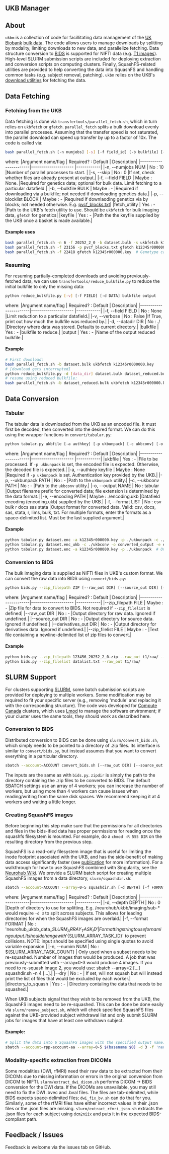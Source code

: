 UKB Manager
---
## About
`ukbm` is a collection of code for facillitating data management of the [UK Biobank](https://www.ukbiobank.ac.uk/) [bulk data](https://biobank.ctsu.ox.ac.uk/crystal/crystal/docs/ukbfetch_instruct.html). The code allows users to manage downloads by splitting by modality, limiting downloads to new data, and parallelize fetching. Data structure conversion to [BIDS](https://bids-specification.readthedocs.io/en/stable/) is supported for NIFTI data (e.g. [T1 images](https://biobank.ndph.ox.ac.uk/showcase/field.cgi?id=20252)). High-level SLURM submission scripts are included for deploying extraction and conversion scripts on computing clusters. Finally, SquashFS-related utilities are provided to help converting the data into SquashFS and handling common tasks (e.g. subject removal, patching). `ukbm` relies on the UKB's [download utilities](https://biobank.ctsu.ox.ac.uk/showcase/download.cgi) for fetching the data.

## Data Fetching  
### Fetching from the UKB
Data fetching is done via `transfertools/parallel_fetch.sh`, which in turn relies on `ukbfetch` or `gfetch`. `parallel_fetch` splits a bulk download evenly into parallel processes. Assuming that the transfer speed is not saturated, the parallel download can speed up transfer by up to a factor of 10x. The code is called via:
````bash
bash parallel_fetch.sh [-n numjobs] [-s] [-f field_id] [-b bulkfile] [-p blocklist] fetch_utility keyfile
````
where:
|Argument name/flag	| Required? : Default 	| Description|
|-----------------------|---------------------	|------------|
|-n, --numjobs NUM	| No : 10		|Number of parallel processes to start.		|
|-s, --skip		| No : 0		|If set, check whether files are already present at output.|
|-f, --field FIELD	| Maybe : None.		|Required for genetics data; optional for bulk data. Limit fetching to a particular datafield.|
|-b, --bulkfile BULK	| Maybe : -		|Required if downloading via a bulkfile; not needed if downloading genetics data.|
|-p, --blocklist BLOCK	| Maybe : -		|Required if downlaoding genetics via by blocks; not needed otherwise. E.g. [pvcf_blocks.txt](https://biobank.ndph.ox.ac.uk/showcase/refer.cgi?id=837)|
|fetch_utility		| Yes : -		|Path to the UKB's fetch utility to use. Should be `ukbfetch` for bulk imaging data, `gfetch` for genetics|
|keyfile		| Yes : -		|Path the the keyfile supplied by the UKB once a basket is made available.|

#### Example uses
````bash
bash parallel_fetch.sh -n 6 -f 20252_2_0 -b dataset.bulk -s ukbfetch k12345r000000.key  # Bulk data; downloads only 20252_2_0
bash parallel_fetch.sh -f 23156 -p pvcf_blocks.txt gfetch k12345r000000.key  # Exome pVCF file blocks
bash parallel_fetch.sh -f 22418 gfetch k12345r000000.key  # Genotype calls
````

### Resuming
For resuming partially-completed downloads and avoiding previously-fetched data, we can use `transfertools/reduce_bulkfile.py` to reduce the initial bulkfile to only the missing data:
````bash
python reduce_bulkfile.py [-v] [-f FIELD] [-d DATA] bulkfile output
````
where:
|Argument name/flag	| Required? : Default 	| Description|
|-----------------------|---------------------	|------------|
|-f, --field FIELD	| No : None		|Limit reduction to a particular datafield.|
|-v, --verbose		| No : False		|If True, print out how much the bulkfile was reduced by.|
|-d, --datadir DIR	| No : ./		|Directory where data was stored. Defaults to current directory.|
|bulkfile		| Yes : -		|bulkfile to reduce.|
|output			| Yes : -		|Name of the output reduced bulkfile.|

#### Example
````bash
# First download:
bash parallel_fetch.sh -b dataset.bulk ukbfetch k12345r0000000.key
# [download gets interrupted]
python reduce_bulkfile.py -d [data_dir] dataset.bulk dataset_reduced.bulk
# resume using reduced bulkfile:
bash parallel_fetch.sh -b dataset_reduced.bulk ukbfetch k12345r000000.key
````

## Data Conversion
### Tabular
The tabular data is downloaded from the UKB as an encoded file. It must first be decoded, then converted into the desired format. We can do this using the wrapper functions in `convert/tabular.py`:
````bash
python tabular.py ukbfile [-a authkey] [-p ukbunpack] [-c ukbconv] [-o output] [-e encoding] [-f format_list]
````

where:
|Argument name/flag	| Required? : Default 	| Description|
|-----------------------|---------------------	|------------|
|ukbfile		| Yes : -		|File to be processed. If `-p ukbunpack` is set, the encoded file is expected. Otherwise, the decoded file is expected.|
|-a, --authkey keyfile	| Maybe : None		|Required if `-p ukbunpack` is set. Authentication key provided by the UKB.|
|-p, --ukbunpack PATH	| No : -		|Path to the `ukbunpack` utility.|
|-c, --ukbconv PATH	| No : -		|Path to the `ukbconv` utility.|
|-o, --output NAME	| No : tabular		|Output filename prefix for converted data; file extension is determined by the data format.|
|-e, --encoding PATH	| Maybe : ./encoding.ukb	|Datafield encoding (encoding.ukb) supplied by the UKB.|
|-f, --format LIST	| No : csv bulk r docs sas stata	|Output format for converted data. Valid: csv, docs, sas, stata, r, lims, bulk, txt. For multiple formats, enter the formats as a space-delimited list. Must be the last supplied argument.|

#### Example
````bash
python tabular.py dataset.enc -a k12345r000000.key -p ./ukbunpack -c ./ukbconv -o converted_output -e encoding.ukb -f bulk csv  # Do unpacking followed by conversion.
python tabular.py dataset.enc_ukb -c ./ukbconv -o converted_output -e encoding.ukb -f bulk  # Only do conversion.
python tabular.py dataset.enc -a k12345r000000.key -p ./ukbunpack  # Only do unpacking
````

### Conversion to BIDS
The bulk imaging data is supplied as NIFTI files in UKB's custom format. We can convert the raw data into BIDS using `convert/bids.py`:
````bash
python bids.py --zip_filepath ZIP [--raw_out DIR] [--source_out DIR] [--derivatives_out DIR] [--zip_filelist FILE]
````
where:
|Argument name/flag	| Required? : Default 	| Description|
|-----------------------|---------------------	|------------|
|--zip_filepath	FILE	| Maybe : -		|Zip file for data to convert to BIDS. Not required if `--zip_filelist` is defined|
|--raw_out DIR		| No : -		|Output directory for raw data. Ignored if undefined.|
|--source_out DIR	| No : -		|Output directory for source data. Ignored if undefined.|
|--derivatives_out DIR	| No : -		|Output directory for derivatives data. Ignored if undefined.|
|--zip_filelist FILE	| Maybe : -		|Text file containing a newline-delimited list of zip files to convert.|

#### Example
````bash
python bids.py --zip_filepath 123456_20252_2_0.zip --raw_out t1/raw/ --derivatives_out t1/derivs/
python bids.py --zip_filelist datalist.txt --raw_out t1/raw/
````

## SLURM Support
For clusters supporting [SLURM](https://slurm.schedmd.com/documentation.html), some batch submission scripts are provided for deploying to multiple workers. Some modification may be required to fit your specific server (e.g., removing 'module' and replacing it with the corresponding structure). The code was developed for [Compute Canada](https://docs.computecanada.ca/wiki/Compute_Canada_Documentation) clusters, which uses [Lmod](https://www.tacc.utexas.edu/research-development/tacc-projects/lmod) to manage the software environment; if your cluster uses the same tools, they should work as described here.  
  
### Conversion to BIDS  
Distributed conversion to BIDS can be done using `slurm/convert_bids.sh`, which simply needs to be pointed to a directory of .zip files. Its interface is similar to `convert/bids.py`, but instead assumes that you want to convert everything in a particular directory.  
````bash
sbatch --account=ACCOUNT convert_bids.sh [--raw_out DIR] [--source_out DIR] [--derivatives_out DIR] zipdir
````
The inputs are the same as with `bids.py`. `zipdir` is simply the path to the directory containing the .zip files to be converted to BIDS. The default SBATCH settings use an array of 4 workers; you can increase the number of workers, but using more than 4 workers can cause issues when reading/writing from the same disk spaces. We recommend keeping it at 4 workers and waiting a little longer.  
  
### Creating SquashFS images
Before beginning this step make sure that the permissions for all directories and files in the bids-ified data has proper permissions for reading once the squashfs filesystem is mounted.  For example, do a `chmod -R 555 DIR` on the resulting directory from the previous step.

SquashFS is a read-only filesystem image that is useful for limiting the inode footprint associated with the UKB, and has the side-benefit of making data access significantly faster (see [publication](https://dl.acm.org/doi/10.1145/3311790.3401776) for more information). For a walkthrough for how to use SquashFS combined with Singularity, see the [Neurohub Wiki](https://github.com/neurohub/neurohub_documentation/wiki/5.2.Accessing-Data). We provide a SLURM batch script for creating multiple SquashFS images from a data directory, `slurm/squashdir.sh`:
````bash
sbatch --account=ACCOUNT --array=0-5 squashdir.sh [-d DEPTH] [-f FORMAT] [-n NUMIM] [--dry] directory_to_squash
````
  
where:
|Argument name/flag	| Required? : Default 	| Description|
|-----------------------|---------------------	|------------|
|-d, --depth DEPTH	| No : 0		|Depth of directory to use for splitting. E.g. /neurohub/ukbb/imaging/sub-* would require `-d 3` to split across subjects. This allows for leading directories for when the SquashFS images are overlaid.|
|-f, --format FORMAT	| No : 'neurohub_ukbb_data_${SLURM_ARRAY_TASK_ID}'	| Formatting string to use for naming output. It should change with '${SLURM_ARRAY_TASK_ID}' to prevent collisions. NOTE: input should be specified using single quotes to avoid variable expansion.|
|-n, --numim NUM	| No : ${SLURM_ARRAY_TASK_COUNT} | Only used when a subset needs to be re-squashed. Number of images that would be produced. A job that was previously-submitted with --array=0-3 would produce 4 images. If you need to re-squash image 2, you would use: sbatch --array=2 [...] squashdir.sh -n 4 [...].|
|--dry			| No : -		| If set, will not squash but will instead print the list of files that would be excluded by each worker.|
|directory_to_squash	| Yes : -		| Directory contaiing the data that needs to be squashed.|

When UKB subjects signal that they wish to be removed from the UKB, the SquashFS images need to be re-squashed. This can be done be done easily via `slurm/remove_subject.sh`, which will check specified SquashFS files against the UKB-provided subject withdrawal list and only submit SLURM jobs for images that have at least one withdrawn subject.

#### Example:
````bash
# Split the data into 6 SquashFS images with the specified output name:
sbatch --account=rpp-account-aa --array=0-5 $(basename $0) -d 3 -f 'neurohub_ukbb_rfmri_ses2_${SLURM_ARRAY_TASK_ID}_bids.squashfs' data/
````

### Modality-specific extraction from DICOMs
Some modalities (DWI, rfMRI) need their raw data to be extracted from their DICOMs due to missing information or errors in the original conversion from DICOM to NIFTI. `slurm/extract_dwi_dicom.sh` performs DICOM -> BIDS conversion for the DWI data. If the DICOMs are unavailable, you may still need to fix the DWI .bvec and .bval files. The files are tab-delimited, while BIDS expects space-delimited files; `dwi_fix_bv.sh` can do that for you.  
Similarly, some of the rfMRI files have either incorrect values in their .json files or the .json files are missing. `slurm/extract_rfmri_json.sh` extracts the .json files for each subject using `dcm2niix` and puts it in the expected BIDS-compliant path.

## Feedback / Issues
Feedback is welcome via the issues tab on GitHub.
